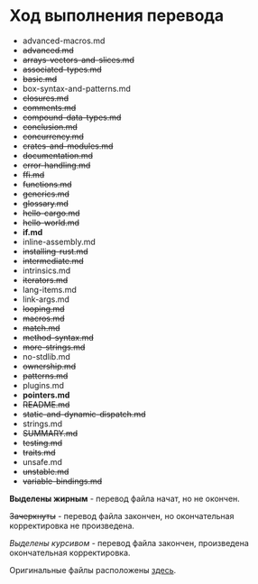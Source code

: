 # Ход выполнения перевода

* advanced-macros.md
* ~~advanced.md~~
* ~~arrays-vectors-and-slices.md~~
* ~~associated-types.md~~
* ~~basic.md~~
* box-syntax-and-patterns.md
* ~~closures.md~~
* ~~comments.md~~
* ~~compound-data-types.md~~
* ~~conclusion.md~~
* ~~concurrency.md~~
* ~~crates-and-modules.md~~
* ~~documentation.md~~
* ~~error-handling.md~~
* ~~ffi.md~~
* ~~functions.md~~
* ~~generics.md~~
* ~~glossary.md~~
* ~~hello-cargo.md~~
* ~~hello-world.md~~
* **if.md**
* inline-assembly.md
* ~~installing-rust.md~~
* ~~intermediate.md~~
* intrinsics.md
* ~~iterators.md~~
* lang-items.md
* link-args.md
* ~~looping.md~~
* ~~macros.md~~
* ~~match.md~~
* ~~method-syntax.md~~
* ~~more-strings.md~~
* no-stdlib.md
* ~~ownership.md~~
* ~~patterns.md~~
* plugins.md
* **pointers.md**
* ~~README.md~~
* ~~static-and-dynamic-dispatch.md~~
* strings.md
* ~~SUMMARY.md~~
* ~~testing.md~~
* ~~traits.md~~
* unsafe.md
* ~~unstable.md~~
* ~~variable-bindings.md~~

**Выделены жирным** - перевод файла начат, но не окончен.

~~Зачеркнуты~~ - перевод файла закончен, но окончательная корректировка не произведена.

*Выделены курсивом* - перевод файла закончен, произведена окончательная корректировка.

Оригинальные файлы расположены [здесь](https://github.com/rust-lang/rust/tree/master/src/doc/trpl).
